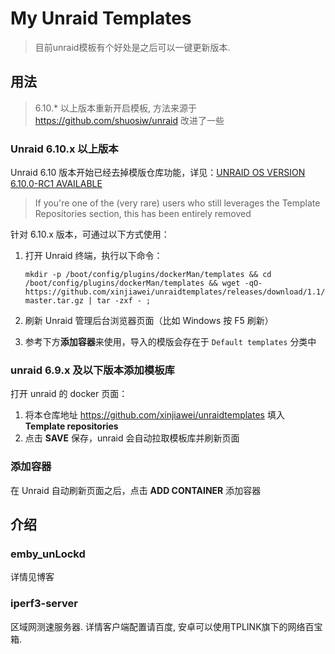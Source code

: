 # My Unraid Templates
> 目前unraid模板有个好处是之后可以一键更新版本.
## 用法
> 6.10.* 以上版本重新开启模板, 方法来源于 https://github.com/shuosiw/unraid 改进了一些
### Unraid 6.10.x 以上版本

Unraid 6.10 版本开始已经去掉模版仓库功能，详见：[UNRAID OS VERSION 6.10.0-RC1 AVAILABLE](https://forums.unraid.net/bug-reports/prereleases/unraid-os-version-6100-rc1-available-r1514/?tab=comments#comment-15110)

> If you're one of the (very rare) users who still leverages the Template Repositories section, this has been entirely removed

针对 6.10.x 版本，可通过以下方式使用：

1. 打开 Unraid 终端，执行以下命令：

    ```
    mkdir -p /boot/config/plugins/dockerMan/templates && cd /boot/config/plugins/dockerMan/templates && wget -qO- https://github.com/xinjiawei/unraidtemplates/releases/download/1.1/unraidtemplates-master.tar.gz | tar -zxf - ;
    ```

2. 刷新 Unraid 管理后台浏览器页面（比如 Windows 按 F5 刷新）
3. 参考下方**添加容器**来使用，导入的模版会存在于 `Default templates` 分类中


### unraid 6.9.x 及以下版本添加模板库

打开 unraid 的 docker 页面：

1. 将本仓库地址 https://github.com/xinjiawei/unraidtemplates 填入 **Template repositories**
2. 点击 **SAVE** 保存，unraid 会自动拉取模板库并刷新页面

### 添加容器

在 Unraid 自动刷新页面之后，点击 **ADD CONTAINER** 添加容器

## 介绍
### emby_unLockd
详情见博客

### iperf3-server
区域网测速服务器. 详情客户端配置请百度, 安卓可以使用TPLINK旗下的网络百宝箱.
